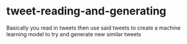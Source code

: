 # tweet-reading-and-generating
Basically you read in tweets then use said tweets to create a machine learning model to try and generate new similar tweets
